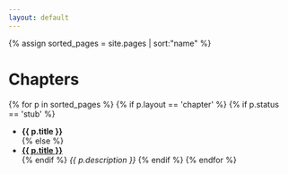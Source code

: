 ```yaml
---
layout: default
---
```


{% assign sorted_pages = site.pages | sort:"name" %}

# Chapters

{% for p in sorted_pages %}
    {% if p.layout == 'chapter' %}
        {% if p.status == 'stub' %}
- **{{ p.title }}**<br>{% else %}
- **<a class="chapter-link" href="{{ site.baseurl }}{{ p.url }}">{{ p.title }}</a>**<br>{% endif %}
    <em>{{ p.description }}</em>
    {% endif %}
{% endfor %}